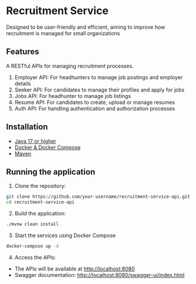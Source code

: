 # Recruitment Service

Designed to be user-friendly and efficient, aiming to improve how recruitment is managed for small organizations

## Features

A RESTful APIs for managing recruitment processes.
1. Employer API: For headhunters to manage job postings and employer details
2. Seeker API: For candidates to manage their profiles and apply for jobs
3. Jobs API: For headhunter to manage job listings
4. Resume API: For candidates to create, upload or manage resumes
5. Auth API: For handling authentication and authorization processes

## Installation

- [Java 17 or higher](https://www.oracle.com/java/technologies/downloads/)
- [Docker & Docker Compose](https://docs.docker.com/get-started/get-docker/)
- [Maven](https://maven.apache.org/download.cgi)

## Running the application

1. Clone the repository:

```bash
git clone https://github.com/your-username/recruitment-service-api.git
cd recruitment-service-api
```

2. Build the application:

```bash
./mvnw clean install
```

3. Start the services using Docker Compose

```bash
docker-compose up -d
```

4. Access the APIs:

- The APIs will be available at [http://localhost:8080](http://localhost:8080)
- Swagger documentation: [http://localhost:8080/swagger-ui/index.html](http://localhost:8080/swagger-ui/index.html)
